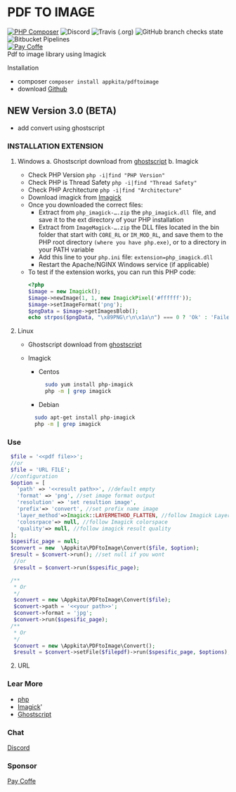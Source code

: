 # PDF TO IMAGE

[![PHP Composer](https://github.com/gunantos/pdftoimage-php/actions/workflows/php.yml/badge.svg)](https://github.com/gunantos/pdftoimage-php/actions/workflows/php.yml)
![Discord](https://img.shields.io/discord/846036920811126844?style=plastic)
![Travis (.org)](https://img.shields.io/travis/gunantos/pdftoimage-php?style=plastic)
![GitHub branch checks state](https://img.shields.io/github/checks-status/gunantos/pdftoimage-php/main?style=plastic)
![Bitbucket Pipelines](https://img.shields.io/bitbucket/pipelines/andtho89/pdftoimage-php/main)<br>
<a href="https://sponsor.app-kita.net" target="_blank"><img src="https://img.shields.io/github/sponsors/gunantos?logo=gunantos&style=for-the-badge" title="Pay Coffe" /></a><br>
Pdf to image library using Imagick<br>

Installation

- composer
  `composer install appkita/pdftoimage`
- download [Github](https://github.com/gunantos/pdftoimage-php/releases)

## NEW Version 3.0 (BETA)

- add convert using ghostscript

### INSTALLATION EXTENSION

1. Windows
   a. Ghostscript
   download from [ghostscript](https://www.ghostscript.com/download/gsdnld.html)
   b. Imagick

   - Check PHP Version `php -i|find "PHP Version"`
   - Check PHP is Thread Safety `php -i|find "Thread Safety"`
   - Check PHP Architecture `php -i|find "Architecture"`
   - Download imagick from [Imagick](https://pecl.php.net/package/imagick)
   - Once you downloaded the correct files:
     - Extract from `php_imagick-….zip` the `php_imagick.dll `file, and save it to the ext directory of your PHP installation
     - Extract from `ImageMagick-….zip` the DLL files located in the bin folder that start with `CORE_RL` or `IM_MOD_RL`, and save them to the PHP root directory `(where you have php.exe)`, or to a directory in your PATH variable
     - Add this line to your `php.ini` file: `extension=php_imagick.dll`
     - Restart the Apache/NGINX Windows service (if applicable)
   - To test if the extension works, you can run this PHP code:
     ```php
     <?php
     $image = new Imagick();
     $image->newImage(1, 1, new ImagickPixel('#ffffff'));
     $image->setImageFormat('png');
     $pngData = $image->getImagesBlob();
     echo strpos($pngData, "\x89PNG\r\n\x1a\n") === 0 ? 'Ok' : 'Failed';
     ```

2. Linux

   - Ghostscript
     download from [ghostscript](https://www.ghostscript.com/download/gsdnld.html)
   - Imagick

     - Centos
       ```sh
         sudo yum install php-imagick
         php -m | grep imagick
       ```
     - Debian

     ```sh
       sudo apt-get install php-imagick
       php -m | grep imagick
     ```

### Use

```php
 $file = '<<pdf file>>';
 //or
 $file = 'URL FILE';
 //configuration
 $option = [
   'path' => '<<result path>>', //default empty
   'format' => 'png', //set image format output
   'resolution' => 'set resultion image',
   'prefix'=> 'convert', //set prefix name image
   'layer_method'=>Imagick::LAYERMETHOD_FLATTEN, //follow Imagick Layer Method
   'colosrpace'=> null, //follow Imagick colorspace
   'quality'=> null, //follow imagick result quality
 ];
 $spesific_page = null;
 $convert = new  \Appkita\PDFtoImage\Convert($file, $option);
 $result = $convert->run(); //set null if you wont
  //or
  $result = $convert->run($spesific_page);

 /**
  * Or
  */
  $convert = new \Appkita\PDFtoImage\Convert($file);
  $convert->path = '<<your path>>';
  $convert->format = 'jpg';
  $convert->run($spesific_page);
 /**
  * Or
  */
  $convert = new \Appkita\PDFtoImage\Convert();
  $result = $convert->setFile($filepdf)->run($spesific_page, $options); // if is_string $options return $path output
```

2. URL

### Lear More

- [php](https://www.php.net/manual/en)
- [Imagick](https://www.php.net/manual/en/book.imagick.php)'
- [Ghostscript](https://www.ghostscript.com/download/gsdnld.html)

### Chat

[Discord](https://discord.gg/bXUWCSaw)

### Sponsor

[Pay Coffe](https://sponsor.app-kita.net)
